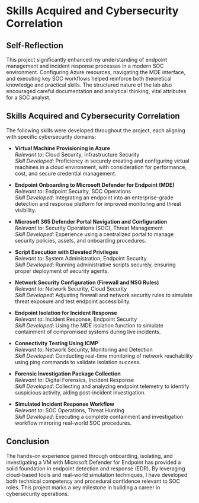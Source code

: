# Skills Acquired and Cybersecurity Correlation

## Self-Reflection
This project significantly enhanced my understanding of endpoint management and incident response processes in a modern SOC environment. Configuring Azure resources, navigating the MDE interface, and executing key SOC workflows helped reinforce both theoretical knowledge and practical skills. The structured nature of the lab also encouraged careful documentation and analytical thinking, vital attributes for a SOC analyst.

## Skills Acquired and Cybersecurity Correlation
The following skills were developed throughout the project, each aligning with specific cybersecurity domains:

- **Virtual Machine Provisioning in Azure**  
   *Relevant to*: Cloud Security, Infrastructure Security  
   *Skill Developed*: Proficiency in securely creating and configuring virtual machines in a cloud environment, with consideration for performance, cost, and secure credential management.

- **Endpoint Onboarding to Microsoft Defender for Endpoint (MDE)**  
   *Relevant to*: Endpoint Security, SOC Operations  
   *Skill Developed*: Integrating an endpoint into an enterprise-grade detection and response platform for improved monitoring and threat visibility.

- **Microsoft 365 Defender Portal Navigation and Configuration**  
   *Relevant to*: Security Operations (SOC), Threat Management  
   *Skill Developed*: Experience using a centralized portal to manage security policies, assets, and onboarding procedures.

- **Script Execution with Elevated Privileges**  
   *Relevant to*: System Administration, Endpoint Security  
   *Skill Developed*: Running administrative scripts securely, ensuring proper deployment of security agents.

- **Network Security Configuration (Firewall and NSG Rules)**  
   *Relevant to*: Network Security, Cloud Security  
   *Skill Developed*: Adjusting firewall and network security rules to simulate threat exposure and test endpoint accessibility.

- **Endpoint Isolation for Incident Response**  
   *Relevant to*: Incident Response, Endpoint Security  
   *Skill Developed*: Using the MDE isolation function to simulate containment of compromised systems during live incidents.

- **Connectivity Testing Using ICMP**  
   *Relevant to*: Network Security, Monitoring and Detection  
   *Skill Developed*: Conducting real-time monitoring of network reachability using ping commands to validate isolation success.

- **Forensic Investigation Package Collection**  
   *Relevant to*: Digital Forensics, Incident Response  
   *Skill Developed*: Collecting and analyzing endpoint telemetry to identify suspicious activity, aiding post-incident investigation.

- **Simulated Incident Response Workflow**  
   *Relevant to*: SOC Operations, Threat Hunting  
   *Skill Developed*: Executing a complete containment and investigation workflow mirroring real-world SOC procedures.

## Conclusion
The hands-on experience gained through onboarding, isolating, and investigating a VM with Microsoft Defender for Endpoint has provided a solid foundation in endpoint detection and response (EDR). By leveraging cloud-based tools and real-world simulation techniques, I have developed both technical competency and procedural confidence relevant to SOC roles. This project marks a key milestone in building a career in cybersecurity operations.
